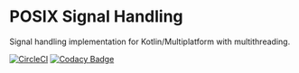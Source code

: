 # POSIX Signal Handling
Signal handling implementation for Kotlin/Multiplatform with multithreading.

[![CircleCI](https://circleci.com/gh/angelos-project/angelos-project-sig/tree/master.svg?style=shield)](https://circleci.com/gh/angelos-project/angelos-project-sig/tree/master)
[![Codacy Badge](https://app.codacy.com/project/badge/Grade/c74723f08f74422895f21e23a7daad53)](https://www.codacy.com/gh/angelos-project/angelos-project-sig/dashboard?utm_source=github.com&amp;utm_medium=referral&amp;utm_content=angelos-project/angelos-project-sig&amp;utm_campaign=Badge_Grade)
